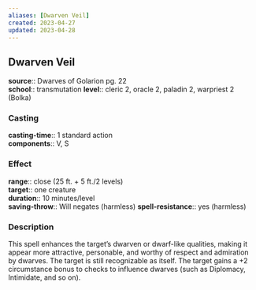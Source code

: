 ```yaml
---
aliases: [Dwarven Veil]
created: 2023-04-27
updated: 2023-04-28
---
```


## Dwarven Veil

**source**:: Dwarves of Golarion pg. 22  
**school**:: transmutation
**level**:: cleric 2, oracle 2, paladin 2, warpriest 2 (Bolka)

### Casting

**casting-time**:: 1 standard action  
**components**:: V, S

### Effect

**range**:: close (25 ft. + 5 ft./2 levels)  
**target**:: one creature  
**duration**:: 10 minutes/level  
**saving-throw**:: Will negates (harmless)
**spell-resistance**:: yes (harmless)

### Description

This spell enhances the target’s dwarven or dwarf-like qualities, making it appear more attractive, personable, and worthy of respect and admiration by dwarves. The target is still recognizable as itself. The target gains a +2 circumstance bonus to checks to influence dwarves (such as Diplomacy, Intimidate, and so on).
